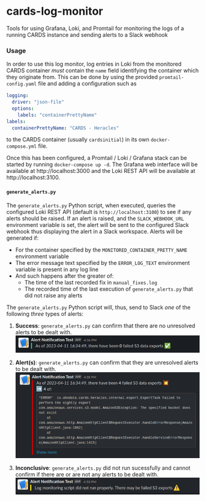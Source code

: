 # cards-log-monitor

Tools for using Grafana, Loki, and Promtail for monitoring the logs of a
running CARDS instance and sending alerts to a Slack webhook

### Usage

In order to use this log monitor, log entries in Loki from the monitored
CARDS container _must_ contain the `name` field identifying the
container which they originate from. This can be done by using the
provided `promtail-config.yaml` file and adding a configuration such as

```yaml
logging:
  driver: "json-file"
  options:
    labels: "containerPrettyName"
labels:
  containerPrettyName: "CARDS - Heracles"
```

to the CARDS container (usually `cardsinitial`) in its own
`docker-compose.yml` file.

Once this has been configured, a Promtail / Loki / Grafana stack can be
started by running `docker-compose up -d`. The Grafana web interface
will be available at http://localhost:3000 and the Loki REST API will be
available at http://localhost:3100.

#### `generate_alerts.py`

The `generate_alerts.py` Python script, when executed, queries the
configured Loki REST API (default is `http://localhost:3100`) to see if
any alerts should be raised. If an alert is raised, and the
`SLACK_WEBHOOK_URL` environment variable is set, the alert will be sent
to the configured Slack webhook thus displaying the alert in a Slack
workspace. Alerts will be generated if:
  - For the container specified by the `MONITORED_CONTAINER_PRETTY_NAME` environment variable
  - The error message text specified by the `ERROR_LOG_TEXT` environment variable is present in any log line
  - And such happens after the greater of:
    - The time of the last recorded fix in `manual_fixes.log`
    - The recorded time of the last execution of `generate_alerts.py` that did not raise any alerts

The `generate_alerts.py` Python script will, thus, send to Slack _one_
of the following _three_ types of alerts:

1. **Success**: `generate_alerts.py` can confirm that there are no unresolved alerts to be dealt with.
![screenshots/slack_success.png](screenshots/slack_success.png)

2. **Alert(s)**: `generate_alerts.py` can confirm that they are unresolved alerts to be dealt with.
![screenshots/slack_alert.png](screenshots/slack_alert.png)

3. **Inconclusive**: `generate_alerts.py` did not run sucessfully and cannot confirm if there are or are not any alerts to be dealt with.
![screenshots/slack_inconclusive.png](screenshots/slack_inconclusive.png)
